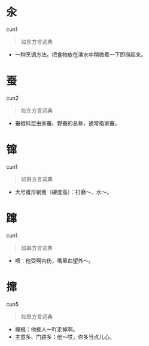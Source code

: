 # 汆
cun1
> 如东方言词典
- 一种烹调方法。把食物放在沸水中稍微煮一下即捞起来。

# 蚕
cun2
> 如东方言词典
- 蚕蛾科昆虫家蚕、野蚕的总称，通常指家蚕。

# 镩
cun1
> 如皋方言词典
- 大号锥形钢凿（硬度高）：打磨～、水～。

# 蹿
cun1
> 如皋方言词典
- 喷：他受啊内伤，嘴里血望外～。

# 撺
cun5
> 如皋方言词典
- 撺掇：他捱人一吖走掉啊。
- 主意多、门路多：他～哎，你多当点儿心。
